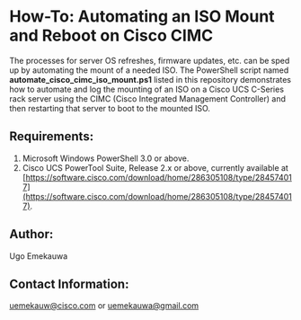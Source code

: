 # How-To: Automating an ISO Mount and Reboot on Cisco CIMC

The processes for server OS refreshes, firmware updates, etc. can be sped up by automating the mount of a needed ISO. The PowerShell script named **automate_cisco_cimc_iso_mount.ps1** listed in this repository demonstrates how to automate and log the mounting of an ISO on a Cisco UCS C-Series rack server using the CIMC (Cisco Integrated Management Controller) and then restarting that server to boot to the mounted ISO.

## Requirements:
  1. Microsoft Windows PowerShell 3.0 or above.
  2. Cisco UCS PowerTool Suite, Release 2.x or above, currently available at [https://software.cisco.com/download/home/286305108/type/284574017](https://software.cisco.com/download/home/286305108/type/284574017).

## Author:
Ugo Emekauwa

## Contact Information:
uemekauw@cisco.com or uemekauwa@gmail.com

